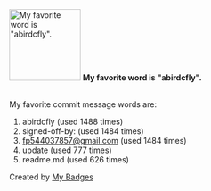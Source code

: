 <img src="https://github.com/my-badges/my-badges/blob/master/src/all-badges/favorite-word/favorite-word.png?raw=true" alt="My favorite word is &quot;abirdcfly&quot;." title="My favorite word is &quot;abirdcfly&quot;." width="128">
<strong>My favorite word is &quot;abirdcfly&quot;.</strong>
<br><br>

My favorite commit message words are:

1. abirdcfly (used 1488 times)
2. signed-off-by: (used 1484 times)
3. <fp544037857@gmail.com> (used 1484 times)
4. update (used 777 times)
5. readme.md (used 626 times)


Created by <a href="https://github.com/my-badges/my-badges">My Badges</a>